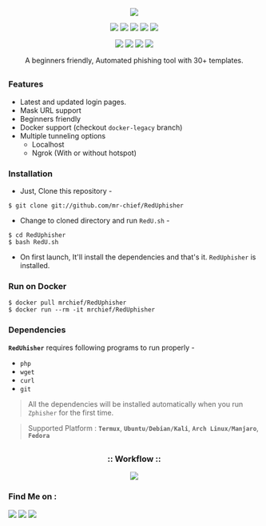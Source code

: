<!-- RedUphisher -->

<p align="center">
  <img src=".imgs/logo.png">
</p>

<p align="center">
  <img src="https://img.shields.io/badge/Version-2.2-green?style=for-the-badge">
  <img src="https://img.shields.io/github/license/mr-chief/RedUphisher?style=for-the-badge">
  <img src="https://img.shields.io/github/stars/mr-chief/RedUphisher?style=for-the-badge">
  <img src="https://img.shields.io/github/issues/mr-chief/RedUphisher?color=red&style=for-the-badge">
  <img src="https://img.shields.io/github/forks/mr-chief/RedUphisher?color=teal&style=for-the-badge">
</p>

<p align="center">
  <img src="https://img.shields.io/badge/Author-RedU-cyan?style=flat-square">
  <img src="https://img.shields.io/badge/Open%20Source-Yes-cyan?style=flat-square">
  <img src="https://img.shields.io/badge/MADE%20IN-INDIA-green?colorA=%23ff0000&colorB=%23017e40&style=flat-square">
  <img src="https://img.shields.io/badge/Written%20In-Bash-cyan?style=flat-square">
</p>

<p align="center">A beginners friendly, Automated phishing tool with 30+ templates.</p>

##

### Features

- Latest and updated login pages.
- Mask URL support 
- Beginners friendly
- Docker support (checkout `docker-legacy` branch)
- Multiple tunneling options
  - Localhost
  - Ngrok (With or without hotspot)


### Installation

- Just, Clone this repository -
```
$ git clone git://github.com/mr-chief/RedUphisher
```

- Change to cloned directory and run `RedU.sh` -
```
$ cd RedUphisher
$ bash RedU.sh
```

- On first launch, It'll install the dependencies and that's it. `RedUphisher` is installed.

### Run on Docker
```
$ docker pull mrchief/RedUphisher
$ docker run --rm -it mrchief/RedUphisher
```

### Dependencies

**`RedUhisher`** requires following programs to run properly - 
- `php`
- `wget`
- `curl`
- `git`

> All the dependencies will be installed automatically when you run `Zphisher` for the first time.

> Supported Platform : **`Termux`**, **`Ubuntu/Debian/Kali`**, **`Arch Linux/Manjaro`**, **`Fedora`**

##

<h3 align="center">
:: Workflow ::
</h3>
<p align="center">
<img src=".imgs/wf.gif"/>
</p>

### Find Me on :
<p align="left">
  <a href="https://github.com/mr-chief" target="_blank"><img src="https://img.shields.io/badge/Github-MR-CHIEF-green?style=for-the-badge&logo=github"></a>
  <a href="https://www.instagram.com/alone__samir" target="_blank"><img src="https://img.shields.io/badge/IG-%40Mr. Chief-red?style=for-the-badge&logo=instagram"></a>
  <a href="https://m.me/RedUhackers" target="_blank"><img src="https://img.shields.io/badge/Chat-Messenger-blue?style=for-the-badge&logo=messenger"></a>
</p>
